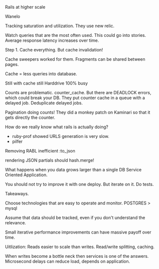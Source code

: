 Rails at higher scale

Wanelo

Tracking saturation and utilization.
They use new relic.

Watch queries that are the most often used. This could go into stories.
Average response latency increases over time.

Step 1. Cache everything.
  But cache invalidation!

Cache sweepers worked for them.
Fragments can be shared between pages.

Cache = less queries into database.

Still with cache still Harddrive 100% busy

Counts are problematic. counter_cache.
But there are DEADLOCK errors, which could break your DB.
They put counter cache in a queue with a delayed job. Deduplicate delayed jobs.

Pagination doing counts!  They did a monkey patch on Kaminari so that it gets directly the counter.

How do we really know what rails is actually doing?
* ruby-prof
    showed URLS generation is very slow.
* pilfer

Removing RABL
inefficient :to_json

rendering JSON partials should hash.merge!

What happens when you data grows larger than a single DB
Service Oriented Application.

You should not try to improve it with one deploy. But iterate on it.
Do tests.

Takeaways.

Choose technologies that are easy to operate and monitor.
POSTGRES > mysql

Assume that data should be tracked, even if you don't understand the relevance.

Small iterative performance improvements can have massive payoff over time.

Uitlization:
  Reads easier to scale than writes. Read/write splitting, caching.

When writes become a bottle neck then services is one of the answers.
Microsecond delays can reduce load, depends on application.


